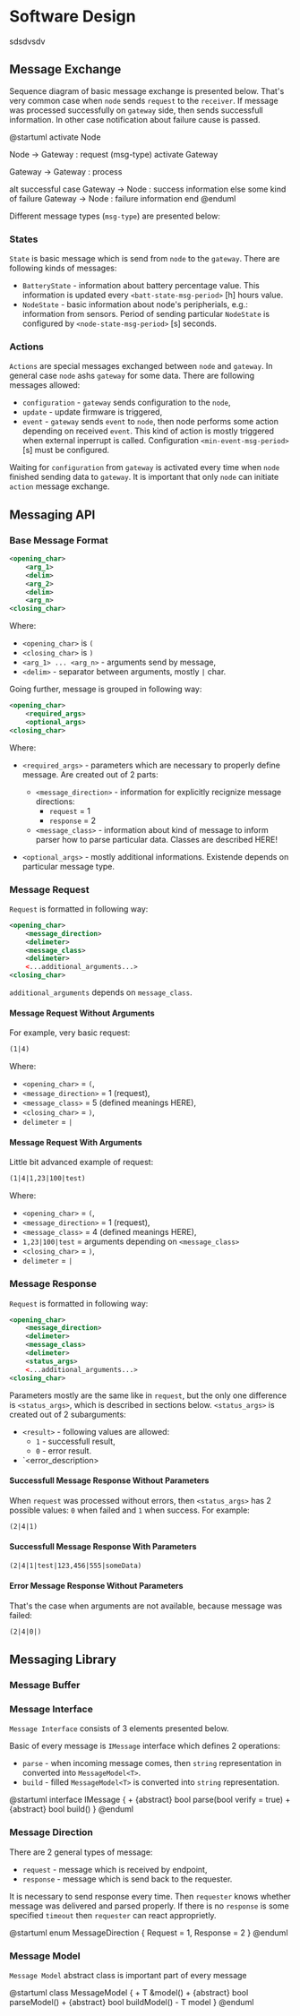 # Software Design

sdsdvsdv

## Message Exchange

Sequence diagram of basic message exchange is presented below. That's very common case when `node` sends `request` to the `receiver`. If message was processed successfully on `gateway` side, then sends successfull information. In other case notification about failure cause is passed.

@startuml 
activate Node

Node -> Gateway : request (msg-type)
activate Gateway

Gateway -> Gateway : process

alt successful case
    Gateway -> Node : success information
else some kind of failure
    Gateway -> Node : failure information
end
@enduml

Different message types (`msg-type`) are presented below:

### States

`State` is basic message which is send from `node` to the `gateway`. There are following kinds of messages:
- `BatteryState` - information about battery percentage value. This information is updated every `<batt-state-msg-period>` [h] hours value.
- `NodeState` - basic information about node's peripherials, e.g.: information from sensors. Period of sending particular `NodeState` is configured by `<node-state-msg-period>` [s] seconds.

### Actions

`Actions` are special messages exchanged between `node` and `gateway`. In general case `node` ashs `gateway` for some data. There are following messages allowed:
- `configuration` - `gateway` sends configuration to the `node`,
- `update` - update firmware is triggered,
- `event` - `gateway` sends `event` to `node`, then node performs some action depending on received `event`. This kind of action is mostly triggered when external inperrupt is called. Configuration `<min-event-msg-period>` [s] must be configured.

Waiting for `configuration` from `gateway` is activated every time when `node` finished sending data to `gateway`. It is important that only `node` can initiate `action` message exchange. 

## Messaging API

### Base Message Format

```xml
<opening_char>
    <arg_1>
    <delim>
    <arg_2>
    <delim>
    <arg_n>
<closing_char>
```

Where:
- `<opening_char>` is `(`
- `<closing_char>` is `)`
- `<arg_1> ... <arg_n>` - arguments send by message,
- `<delim>` - separator between arguments, mostly `|` char.

Going further, message is grouped in following way:

```xml
<opening_char>
    <required_args>
    <optional_args>
<closing_char>
```

Where:
- `<required_args>` - parameters which are necessary to properly define message. Are created out of 2 parts:
    - `<message_direction>` - information for explicitly recignize message directions:
        - `request` = 1
        - `response` = 2
    - `<message_class>` - information about kind of message to inform parser how to parse particular data. Classes are described HERE!

- `<optional_args>` - mostly additional informations. Existende depends on particular message type.


### Message Request

`Request` is formatted in following way:

```xml
<opening_char>
    <message_direction>
    <delimeter>
    <message_class>
    <delimeter>
    <...additional_arguments...>
<closing_char>
```

`additional_arguments` depends on `message_class`.

#### Message Request Without Arguments

For example, very basic request:

```xml
(1|4)
```

Where:
- `<opening_char>` = `(`,
- `<message_direction>` = 1 (request),
- `<message_class>` = 5 (defined meanings HERE),
- `<closing_char>` = `)`,
- `delimeter` = `|`

#### Message Request With Arguments

Little bit advanced example of request:

```xml
(1|4|1,23|100|test)
```

Where:
- `<opening_char>` = `(`,
- `<message_direction>` = 1 (request),
- `<message_class>` = 4 (defined meanings HERE),
- `1,23|100|test` = arguments depending on `<message_class>`
- `<closing_char>` = `)`,
- `delimeter` = `|`

### Message Response

`Request` is formatted in following way:

```xml
<opening_char>
    <message_direction>
    <delimeter>
    <message_class>
    <delimeter>
    <status_args>
    <...additional_arguments...>
<closing_char>
```

Parameters mostly are the same like in `request`, but the only one difference is `<status_args>`, which is described in sections below.
`<status_args>` is created out of 2 subarguments:
- `<result>` - following values are allowed:
    - `1` - successfull result,
    - `0` - error result.
- `<error_description>

#### Successfull Message Response Without Parameters

When `request` was processed without errors, then `<status_args>` has 2 possible values: `0` when failed and `1` when success. For example:

```xml
(2|4|1)
```

#### Successfull Message Response With Parameters

```xml
(2|4|1|test|123,456|555|someData)
```

#### Error Message Response Without Parameters

That's the case when arguments are not available, because message was failed:

```xml
(2|4|0|)
```

## Messaging Library

### Message Buffer

### Message Interface

`Message Interface` consists of 3 elements presented below.

Basic of every message is `IMessage` interface which defines 2 operations:
- `parse` - when incoming message comes, then `string` representation in converted into `MessageModel<T>`.
- `build` - filled `MessageModel<T>` is converted into `string` representation.

@startuml 
interface IMessage
{
    + {abstract} bool parse(bool verify = true)
    + {abstract} bool build()
}
@enduml

### Message Direction

There are 2 general types of message:
- `request` - message which is received by endpoint,
- `response` - message which is send back to the requester.

It is necessary to send response every time. Then `requester` knows whether message was delivered and parsed properly. If there is no `response` is some specified `timeout` then `requester` can react approprietly. 

@startuml 
enum MessageDirection
{
    Request = 1,
    Response = 2
}
@enduml

### Message Model

`Message Model` abstract class is important part of every message

@startuml 
class MessageModel<T> 
{
    + T &model()
    + {abstract} bool parseModel()
    + {abstract} bool buildModel()
    - T model
}
@enduml


